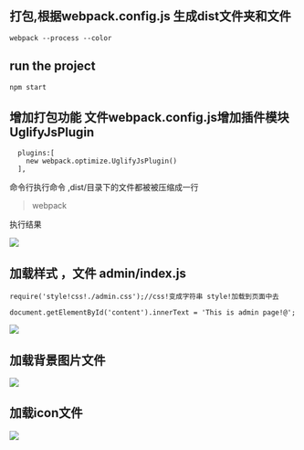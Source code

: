 
## 打包,根据webpack.config.js 生成dist文件夹和文件
```
webpack --process --color 
```


## run the project
```
npm start
```

## 增加打包功能 文件webpack.config.js增加插件模块UglifyJsPlugin
```
  plugins:[
    new webpack.optimize.UglifyJsPlugin()
  ],
```
命令行执行命令 ,dist/目录下的文件都被被压缩成一行

>webpack

执行结果

![](https://github.com/zxx1988328/webpack_demo_dabao/blob/master/imgs/compress.png)


## 加载样式 ，文件 admin/index.js
```
require('style!css!./admin.css');//css!变成字符串 style!加载到页面中去

document.getElementById('content').innerText = 'This is admin page!@';
```


![](https://github.com/zxx1988328/webpack_demo_dabao/blob/master/imgs/loader.png)


## 加载背景图片文件


![](https://github.com/zxx1988328/webpack_demo_dabao/blob/master/imgs/file_loader.png)

## 加载icon文件

![](https://github.com/zxx1988328/webpack_demo_dabao/blob/master/imgs/url_loader.png)
